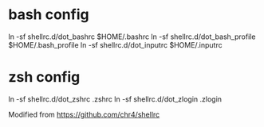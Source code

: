 
# bash config
ln -sf shellrc.d/dot_bashrc $HOME/.bashrc
ln -sf shellrc.d/dot_bash_profile $HOME/.bash_profile
ln -sf shellrc.d/dot_inputrc $HOME/.inputrc

# zsh config
ln -sf shellrc.d/dot_zshrc .zshrc
ln -sf shellrc.d/dot_zlogin .zlogin

Modified from https://github.com/chr4/shellrc
